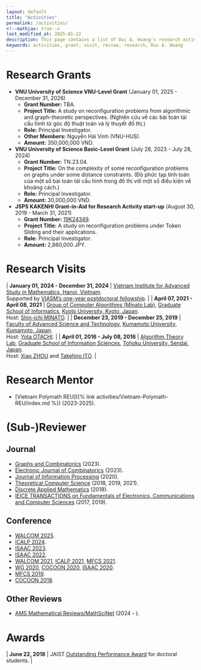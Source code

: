 ```yaml
---
layout: default
title: "Activities"
permalink: /activities/
<!--mathjax: true-->
last_modified_at: 2025-01-22
description: This page contains a list of Duc A. Hoang's research activities
keywords: activities, grant, visit, review, research, Duc A. Hoang
---
```


# Research Grants

* **VNU University of Science VNU-Level Grant** (January 01, 2025 - December 31, 2026)
  * **Grant Number:** TBA.
  * **Project Title:** A study on reconfiguration problems from algorithmic and graph-theoretic perspectives. (Nghiên cứu về các bài toán tái cấu hình từ góc độ thuật toán và lý thuyết đồ thị.)
  * **Role:** Principal Investigator.
  * **Other Members:** Nguyễn Hải Vinh (VNU-HUS).
  * **Amount:** 350,000,000 VND. 
* **VNU University of Science Basic-Level Grant** (July 28, 2023 - July 28, 2024)
  * **Grant Number:** TN.23.04.
  * **Project Title:** On the complexity of some reconfiguration problems on graphs under some distance constraints. (Độ phức tạp tính toán của một số bài toán tái cấu hình trong đồ thị với một số điều kiện về khoảng cách.)
  * **Role:** Principal Investigator.
  * **Amount:** 30,000,000 VND.
* **JSPS KAKENHI Grant-in-Aid for Research Activity start-up** (August 30, 2019 - March 31, 2021)
  * **Grant Number:** [19K24349](https://kaken.nii.ac.jp/grant/KAKENHI-PROJECT-19K24349/).
  * **Project Title:** A study on reconfiguration problems under Token Sliding and their applications.
  * **Role:** Principal Investigator.
  * **Amount:** 2,860,000 JPY.
  
# Research Visits

<div class="table-noborder" markdown="1">

| **January 01, 2024 - December 31, 2024** | [Vietnam Institute for Advanced Study in Mathematics, Hanoi, Vietnam](https://viasm.edu.vn/). <br>Supported by [VIASM’s one-year postdoctoral fellowship](https://viasm.edu.vn/en/information-for-applicants/call-for-applicants/detail/announcement-call-for-proposals-2024). |
| **April 07, 2021 - April 08, 2021** | [Group of Computer Algorithms (Minato Lab)](http://www.lab2.kuis.kyoto-u.ac.jp/), [Graduate School of Informatics](http://www.i.kyoto-u.ac.jp/), [Kyoto University, Kyoto, Japan](http://www.kyoto-u.ac.jp/). <br>Host: [Shin-ichi MINATO](http://www.lab2.kuis.kyoto-u.ac.jp/minato/). |
| **December 23, 2019 - December 25, 2019** | [Faculty of Advanced Science and Technology](https://www.fast.kumamoto-u.ac.jp/), [Kumamoto University, Kumamoto, Japan](https://www.kumamoto-u.ac.jp/). <br>Host: [Yota OTACHI](http://www.cs.kumamoto-u.ac.jp/~otachi/). |
| **April 01, 2016 - July 08, 2016** | [Algorithm Theory Lab](http://www.is.tohoku.ac.jp/en/laboratory/list_dept/b04.html), [Graduate School of Information Sciences](http://www.is.tohoku.ac.jp/), [Tohoku University, Sendai, Japan](http://www.tohoku.ac.jp/). <br>Host: [Xiao ZHOU](http://www.ecei.tohoku.ac.jp/alg/zhou/) and [Takehiro ITO](http://www.ecei.tohoku.ac.jp/alg/take/). |

</div>

# Research Mentor

* [Vietnam Polymath REU]({% link activities/Vietnam-Polymath-REU/index.md %}) (2023-2025).

# (Sub-)Reviewer

## Journal

* [Graphs and Combinatorics](https://www.springer.com/journal/373) (2023).
* [Electronic Journal of Combinatorics](https://www.combinatorics.org/) (2023).
* [Journal of Information Processing](https://www.ipsj.or.jp/english/jip/index.html) (2020).
* [Theoretical Computer Science](https://www.sciencedirect.com/journal/theoretical-computer-science/) (2018, 2019, 2021).
* [Discrete Applied Mathematics](https://www.sciencedirect.com/journal/discrete-applied-mathematics/) (2018).
* [IEICE TRANSACTIONS on Fundamentals of Electronics, Communications and Computer Sciences](http://search.ieice.org/bin/index.php?category=A&lang=E&curr=1) (2017, 2019).

## Conference

* [WALCOM 2025](https://tcsuestc.com/walcom2025/).
* [ICALP 2024](https://compose.ioc.ee/icalp2024/).
* [ISAAC 2023](https://www.kurims.kyoto-u.ac.jp/isaac/isaac2023/).
* [ISAAC 2022](https://isa.hanyang.ac.kr/isaac2022/).
* [WALCOM 2021](https://www.uit.edu.mm/walcom-2021/), [ICALP 2021](http://easyconferences.eu/icalp2021/), [MFCS 2021](https://compose.ioc.ee/mfcs/).
* [WG 2020](https://algorithms.leeds.ac.uk/wg2020/), [COCOON 2020](http://cocoon-conference.org/2020/), [ISAAC 2020](https://algo2020.comp.polyu.edu.hk/).
* [MFCS 2019](https://tcs.rwth-aachen.de/mfcs2019/).
* [COCOON 2018](http://cocoon2018.sdu.edu.cn/).

## Other Reviews

* [AMS Mathematical Reviews/MathSciNet](http://www.ams.org/publications/math-reviews/math-reviews) (2024 - ).

# Awards

<div class="table-noborder" markdown="1">

| **June 22, 2018** | JAIST [Outstanding Performance Award](http://www.jaist.ac.jp/english/education/degree/awards.html) for doctoral students. |

</div>
